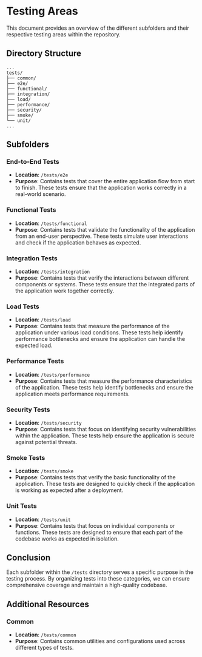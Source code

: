 # Testing Areas

This document provides an overview of the different subfolders and their respective testing areas within the repository.

## Directory Structure

```plaintext
...
tests/
├── common/
├── e2e/
├── functional/
├── integration/
├── load/
├── performance/
├── security/
├── smoke/
└── unit/
...
```

## Subfolders

### End-to-End Tests
- **Location**: `/tests/e2e`
- **Purpose**: Contains tests that cover the entire application flow from start to finish. These tests ensure that the application works correctly in a real-world scenario.

### Functional Tests
- **Location**: `/tests/functional`
- **Purpose**: Contains tests that validate the functionality of the application from an end-user perspective. These tests simulate user interactions and check if the application behaves as expected.

### Integration Tests
- **Location**: `/tests/integration`
- **Purpose**: Contains tests that verify the interactions between different components or systems. These tests ensure that the integrated parts of the application work together correctly.

### Load Tests
- **Location**: `/tests/load`
- **Purpose**: Contains tests that measure the performance of the application under various load conditions. These tests help identify performance bottlenecks and ensure the application can handle the expected load.

### Performance Tests
- **Location**: `/tests/performance`
- **Purpose**: Contains tests that measure the performance characteristics of the application. These tests help identify bottlenecks and ensure the application meets performance requirements.

### Security Tests
- **Location**: `/tests/security`
- **Purpose**: Contains tests that focus on identifying security vulnerabilities within the application. These tests help ensure the application is secure against potential threats.

### Smoke Tests
- **Location**: `/tests/smoke`
- **Purpose**: Contains tests that verify the basic functionality of the application. These tests are designed to quickly check if the application is working as expected after a deployment.

### Unit Tests
- **Location**: `/tests/unit`
- **Purpose**: Contains tests that focus on individual components or functions. These tests are designed to ensure that each part of the codebase works as expected in isolation.

## Conclusion

Each subfolder within the `/tests` directory serves a specific purpose in the testing process. By organizing tests into these categories, we can ensure comprehensive coverage and maintain a high-quality codebase.

## Additional Resources

### Common
- **Location**: `/tests/common`
- **Purpose**: Contains common utilities and configurations used across different types of tests.
